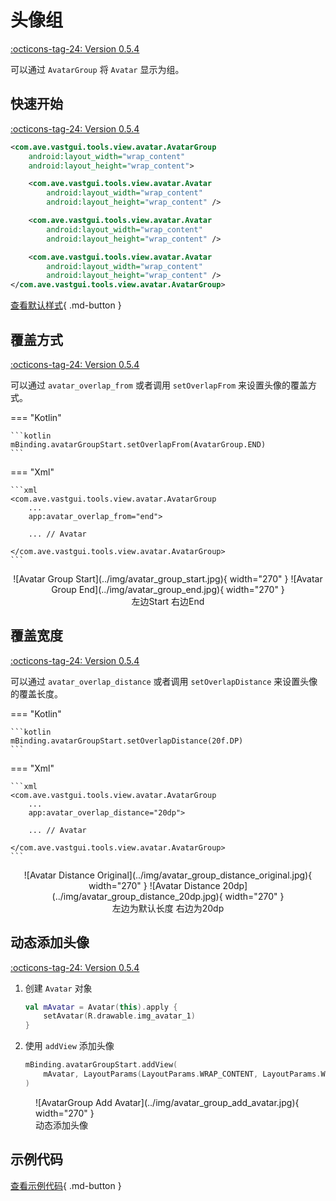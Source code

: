 # 头像组

[:octicons-tag-24: Version 0.5.4](https://ave.entropy2020.cn/version/tools/#054)

可以通过 `AvatarGroup` 将 `Avatar` 显示为组。

## 快速开始

[:octicons-tag-24: Version 0.5.4](https://ave.entropy2020.cn/version/tools/#054)

```xml
<com.ave.vastgui.tools.view.avatar.AvatarGroup
    android:layout_width="wrap_content"
    android:layout_height="wrap_content">

    <com.ave.vastgui.tools.view.avatar.Avatar
        android:layout_width="wrap_content"
        android:layout_height="wrap_content" />

    <com.ave.vastgui.tools.view.avatar.Avatar
        android:layout_width="wrap_content"
        android:layout_height="wrap_content" />

    <com.ave.vastgui.tools.view.avatar.Avatar
        android:layout_width="wrap_content"
        android:layout_height="wrap_content" />
</com.ave.vastgui.tools.view.avatar.AvatarGroup>
```

[查看默认样式](https://github.com/SakurajimaMaii/Android-Vast-Extension/blob/develop/libraries/VastTools/src/main/res/values/styles.xml){ .md-button }

## 覆盖方式

[:octicons-tag-24: Version 0.5.4](https://ave.entropy2020.cn/version/tools/#054)

可以通过 `avatar_overlap_from` 或者调用 `setOverlapFrom` 来设置头像的覆盖方式。

=== "Kotlin"

    ```kotlin
    mBinding.avatarGroupStart.setOverlapFrom(AvatarGroup.END)
    ```

=== "Xml"

    ```xml
    <com.ave.vastgui.tools.view.avatar.AvatarGroup
        ...
        app:avatar_overlap_from="end">

        ... // Avatar

    </com.ave.vastgui.tools.view.avatar.AvatarGroup>
    ```

<center>
![Avatar Group Start](../img/avatar_group_start.jpg){ width="270" }
![Avatar Group End](../img/avatar_group_end.jpg){ width="270" }
<figcaption>左边Start 右边End</figcaption>
</center>

## 覆盖宽度

[:octicons-tag-24: Version 0.5.4](https://ave.entropy2020.cn/version/tools/#054)

可以通过 `avatar_overlap_distance` 或者调用 `setOverlapDistance` 来设置头像的覆盖长度。

=== "Kotlin"

    ```kotlin
    mBinding.avatarGroupStart.setOverlapDistance(20f.DP)
    ```

=== "Xml"

    ```xml
    <com.ave.vastgui.tools.view.avatar.AvatarGroup
        ...
        app:avatar_overlap_distance="20dp">

        ... // Avatar

    </com.ave.vastgui.tools.view.avatar.AvatarGroup>
    ```

<center>
![Avatar Distance Original](../img/avatar_group_distance_original.jpg){ width="270" }
![Avatar Distance 20dp](../img/avatar_group_distance_20dp.jpg){ width="270" }
<figcaption>左边为默认长度 右边为20dp</figcaption>
</center>

## 动态添加头像

[:octicons-tag-24: Version 0.5.4](https://ave.entropy2020.cn/version/tools/#054)

1. 创建 `Avatar` 对象

    ```kotlin
    val mAvatar = Avatar(this).apply {
        setAvatar(R.drawable.img_avatar_1)
    }
    ```

2. 使用 `addView` 添加头像

    ```kotlin
    mBinding.avatarGroupStart.addView(
        mAvatar, LayoutParams(LayoutParams.WRAP_CONTENT, LayoutParams.WRAP_CONTENT)
    )
    ```

<figure markdown>
  ![AvatarGroup Add Avatar](../img/avatar_group_add_avatar.jpg){ width="270" }
  <figcaption>动态添加头像</figcaption>
</figure>

## 示例代码

[查看示例代码](https://github.com/SakurajimaMaii/Android-Vast-Extension/blob/develop/app/src/main/kotlin/com/ave/vastgui/app/activity/view/AvatarActivity.kt){ .md-button }
